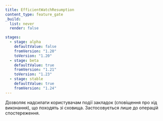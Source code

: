 ```yaml
---
title: EfficientWatchResumption
content_type: feature_gate
_build:
  list: never
  render: false

stages:
  - stage: alpha 
    defaultValue: false
    fromVersion: "1.20"
    toVersion: "1.20"
  - stage: beta
    defaultValue: true
    fromVersion: "1.21"  
    toVersion: "1.23" 
  - stage: stable
    defaultValue: true
    fromVersion: "1.24"  
---
```

Дозволяє надсилати користувачам події закладок (сповіщення про хід виконання), що походять зі сховища. Застосовується лише до операцій спостереження.
